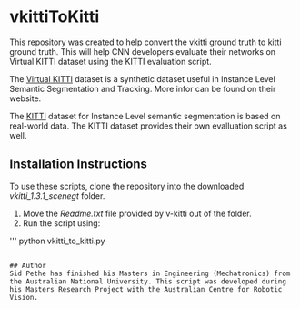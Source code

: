# vkittiToKitti

This repository was created to help convert the vkitti ground truth to kitti ground truth. This will help CNN developers evaluate their networks on Virtual KITTI dataset using the KITTI evaluation script.

The [Virtual KITTI](http://www.europe.naverlabs.com/Research/Computer-Vision/Proxy-Virtual-Worlds) dataset is a synthetic dataset useful in Instance Level Semantic Segmentation and Tracking. More infor can be found on their website. 

The [KITTI](http://www.cvlibs.net/datasets/kitti/eval_instance_seg.php?benchmark=instanceSeg2015) dataset for Instance Level semantic segmentation is based on real-world data. The KITTI dataset provides their own evalluation script as well. 

## Installation Instructions
To use these scripts, clone the repository into the downloaded *vkitti_1.3.1_scenegt* folder.
1. Move the *Readme.txt* file provided by v-kitti out of the folder. 
2. Run the script using:

'''
python vkitti_to_kitti.py 
```

## Author
Sid Pethe has finished his Masters in Engineering (Mechatronics) from the Australian National University. This script was developed during his Masters Research Project with the Australian Centre for Robotic Vision. 

